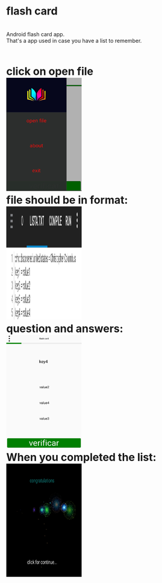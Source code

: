 # flash card
<br>
Android flash card app.<br>
That's a app used in case you have a list to remember.<br>
<br>
<h1>click on open file
<br>
<img src="images/img1.jpg" width=200 height=300>
<br>
file should be in format:<br>
<img src="images/img2.jpg" width=200 height=300>
<br>
question and answers:
<br>
<img src="images/img3.jpg" width=200 height=300>
<br>
When you completed the list:
<img src="images/img4.jpg" width=200 height=300>
<br>
</h1>
